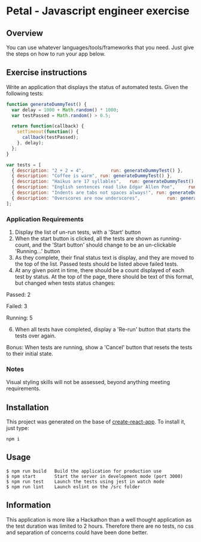 # Petal - Javascript engineer exercise

## Overview

You can use whatever languages/tools/frameworks that you need. Just give the steps on how to run your app below.

## Exercise instructions

Write an application that displays the status of automated tests. Given the following tests:

```javascript
function generateDummyTest() {
  var delay = 1000 + Math.random() * 1000;
  var testPassed = Math.random() > 0.5;

  return function(callback) {
    setTimeout(function() {
      callback(testPassed);
    }, delay);
  };
}

var tests = [
  { description: "2 + 2 = 4",          run: generateDummyTest() },
  { description: "Coffee is warm", run: generateDummyTest() },
  { description: "Haikus are 17 syllables",   run: generateDummyTest() },
  { description: "English sentences read like Edgar Allen Poe",     run: generateDummyTest() },
  { description: "Indents are tabs not spaces always!", run: generateDummyTest() },
  { description: "Overscores are now underscores",          run: generateDummyTest() }
];
```

### Application Requirements
1. Display the list of un-run tests, with a 'Start' button
2. When the start button is clicked, all the tests are shown as running-count, and the 'Start button' should change to
be an un-clickable 'Running...' button
3. As they complete, their final status text is display, and they are moved to the top of the list. Passed tests should be
listed above failed tests.
4. At any given point in time, there should be a count displayed of each test by status. At the top of the page, there should be text of this format, but changed when tests status changes:

Passed: 2

Failed: 3

Running: 5

6. When all tests have completed, display a 'Re-run' button that starts the tests over again.

Bonus:
When tests are running, show a 'Cancel' button that resets the tests to their initial state.

### Notes

Visual styling skills will not be assessed, beyond anything meeting requirements.

## Installation

This project was generated on the base of [create-react-app](https://github.com/facebookincubator/create-react-app). To install it, just type:

```
npm i
```

## Usage

```
$ npm run build   Build the application for production use
$ npm start       Start the server in development mode (port 3000)
$ npm run test    Launch the tests using jest in watch mode
$ npm run lint    Launch eslint on the /src folder
```

## Information

This application is more like a Hackathon than a well thought application as the test duration was limited to 2 hours. Therefore there are no tests, no css and separation of concerns could have been done better.